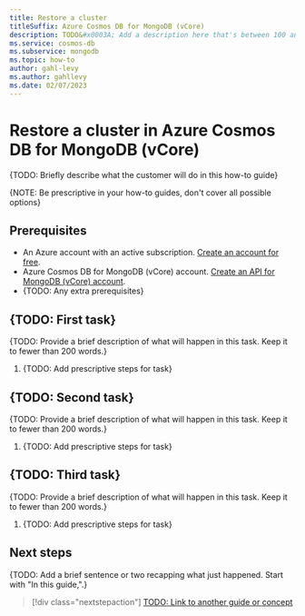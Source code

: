 ```yaml
---
title: Restore a cluster
titleSuffix: Azure Cosmos DB for MongoDB (vCore)
description: TODO&#x0003A; Add a description here that's between 100 and 160 characters and will show up in search results1.
ms.service: cosmos-db
ms.subservice: mongodb
ms.topic: how-to
author: gahl-levy
ms.author: gahllevy
ms.date: 02/07/2023
---
```


# Restore a cluster in Azure Cosmos DB for MongoDB (vCore)

{TODO: Briefly describe what the customer will do in this how-to guide}

{NOTE: Be prescriptive in your how-to guides, don't cover all possible options}

## Prerequisites

- An Azure account with an active subscription. [Create an account for free](https://azure.microsoft.com/free).
- Azure Cosmos DB for MongoDB (vCore) account. [Create an API for MongoDB (vCore) account](how-to-create-account.md).
- {TODO: Any extra prerequisites}

## {TODO: First task}

{TODO: Provide a brief description of what will happen in this task. Keep it to fewer than 200 words.}

1. {TODO: Add prescriptive steps for task}

## {TODO: Second task}

{TODO: Provide a brief description of what will happen in this task. Keep it to fewer than 200 words.}

1. {TODO: Add prescriptive steps for task}

## {TODO: Third task}

{TODO: Provide a brief description of what will happen in this task. Keep it to fewer than 200 words.}

1. {TODO: Add prescriptive steps for task}

## Next steps

{TODO: Add a brief sentence or two recapping what just happened. Start with "In this guide,".}

> [!div class="nextstepaction"]
> [TODO: Link to another guide or concept](about:blank)
